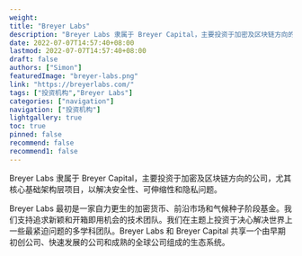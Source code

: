 ```yaml
---
weight: 
title: "Breyer Labs"
description: "Breyer Labs 隶属于 Breyer Capital，主要投资于加密及区块链方向的公司，尤其核心基础架构层项目，以解决安全性、可伸缩性和隐私问题"
date: 2022-07-07T14:57:40+08:00
lastmod: 2022-07-07T14:57:40+08:00
draft: false
authors: ["Simon"]
featuredImage: "breyer-labs.png"
link: "https://breyerlabs.com/"
tags: ["投资机构","Breyer Labs"]
categories: ["navigation"]
navigation: ["投资机构"]
lightgallery: true
toc: true
pinned: false
recommend: false
recommend1: false
---
```

Breyer Labs 隶属于 Breyer Capital，主要投资于加密及区块链方向的公司，尤其核心基础架构层项目，以解决安全性、可伸缩性和隐私问题。

Breyer Labs 最初是一家自力更生的加密货币、前沿市场和气候种子阶段基金。我们支持追求新颖和开箱即用机会的技术团队。我们在主题上投资于决心解决世界上一些最紧迫问题的多学科团队。Breyer Labs 和 Breyer Capital 共享一个由早期初创公司、快速发展的公司和成熟的全球公司组成的生态系统。